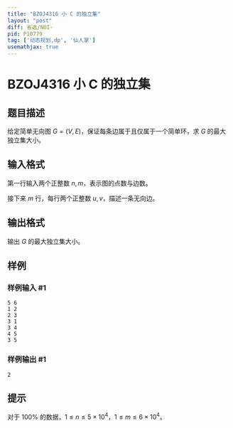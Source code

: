 ```yaml
---
title: "BZOJ4316 小 C 的独立集"
layout: "post"
diff: 省选/NOI-
pid: P10779
tag: ['动态规划,dp', '仙人掌']
usemathjax: true
---
```


# BZOJ4316 小 C 的独立集
## 题目描述

给定简单无向图 $G = (V, E)$，保证每条边属于且仅属于一个简单环，求 $G$ 的最大独立集大小。
## 输入格式

第一行输入两个正整数 $n,m$，表示图的点数与边数。

接下来 $m$ 行，每行两个正整数 $u,v$，描述一条无向边。
## 输出格式

输出 $G$ 的最大独立集大小。
## 样例

### 样例输入 #1
```
5 6
1 2
2 3
3 1
3 4
4 5
3 5
```
### 样例输出 #1
```
2
```
## 提示

对于 $100\%$ 的数据，$1\leq n\leq 5\times 10^4$，$1\leq m\leq 6\times 10^4$。
